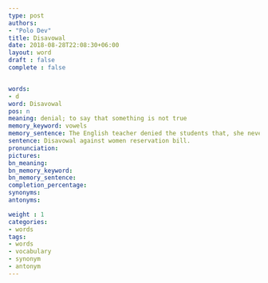 ```yaml
---
type: post
authors:
- "Polo Dev"
title: Disavowal
date: 2018-08-28T22:08:30+06:00
layout: word
draft : false
complete : false


words:
- d
word: Disavowal
pos: n
meaning: denial; to say that something is not true
memory_keyword: vowels
memory_sentence: The English teacher denied the students that, she never said that students would put vowel 'a' before word 'honest'.
sentence: Disavowal against women reservation bill.
pronunciation:
pictures:
bn_meaning:
bn_memory_keyword:
bn_memory_sentence:
completion_percentage:
synonyms:
antonyms:

weight : 1
categories:
- words
tags:
- words
- vocabulary
- synonym
- antonym
---
```

